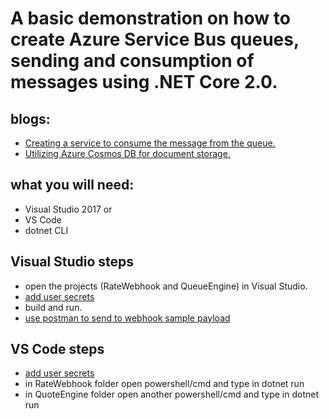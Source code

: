 # A basic demonstration on how to create Azure Service Bus queues, sending and consumption of messages using .NET Core 2.0.

## blogs:
* [Creating a service to consume the message from the queue.](https://messagedriven.wordpress.com/2017/08/27/sending-and-consuming-messages-in-azure-service-bus-part-2/)
* [Utilizing Azure Cosmos DB for document storage.](https://messagedriven.wordpress.com/2017/09/30/creating-document-in-azure-cosmos-db/)

## what you will need:
* Visual Studio 2017
  or
* VS Code
* dotnet CLI

## Visual Studio steps
* open the projects (RateWebhook and QueueEngine) in Visual Studio.
* [add user secrets](https://messagedriven.wordpress.com/2017/09/03/managing-user-secrets/)
* build and run.
* [use postman to send to webhook sample payload](https://messagedriven.wordpress.com/2017/08/26/sending-and-consuming-messages-in-azure-service-bus/)

## VS Code steps
* [add user secrets](https://messagedriven.wordpress.com/2017/09/03/managing-user-secrets/)
* in RateWebhook folder 
  open powershell/cmd and type in dotnet run
* in QuoteEngine folder
  open another powershell/cmd and type in dotnet run



